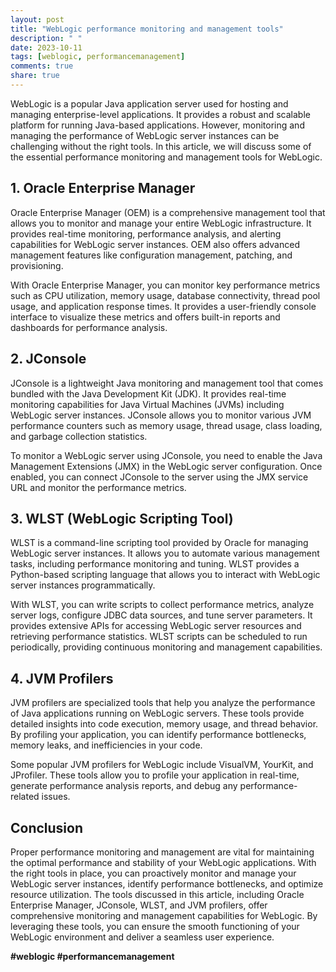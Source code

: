 ```yaml
---
layout: post
title: "WebLogic performance monitoring and management tools"
description: " "
date: 2023-10-11
tags: [weblogic, performancemanagement]
comments: true
share: true
---
```


WebLogic is a popular Java application server used for hosting and managing enterprise-level applications. It provides a robust and scalable platform for running Java-based applications. However, monitoring and managing the performance of WebLogic server instances can be challenging without the right tools. In this article, we will discuss some of the essential performance monitoring and management tools for WebLogic.

## 1. Oracle Enterprise Manager

Oracle Enterprise Manager (OEM) is a comprehensive management tool that allows you to monitor and manage your entire WebLogic infrastructure. It provides real-time monitoring, performance analysis, and alerting capabilities for WebLogic server instances. OEM also offers advanced management features like configuration management, patching, and provisioning.

With Oracle Enterprise Manager, you can monitor key performance metrics such as CPU utilization, memory usage, database connectivity, thread pool usage, and application response times. It provides a user-friendly console interface to visualize these metrics and offers built-in reports and dashboards for performance analysis.

## 2. JConsole

JConsole is a lightweight Java monitoring and management tool that comes bundled with the Java Development Kit (JDK). It provides real-time monitoring capabilities for Java Virtual Machines (JVMs) including WebLogic server instances. JConsole allows you to monitor various JVM performance counters such as memory usage, thread usage, class loading, and garbage collection statistics.

To monitor a WebLogic server using JConsole, you need to enable the Java Management Extensions (JMX) in the WebLogic server configuration. Once enabled, you can connect JConsole to the server using the JMX service URL and monitor the performance metrics.

## 3. WLST (WebLogic Scripting Tool)

WLST is a command-line scripting tool provided by Oracle for managing WebLogic server instances. It allows you to automate various management tasks, including performance monitoring and tuning. WLST provides a Python-based scripting language that allows you to interact with WebLogic server instances programmatically.

With WLST, you can write scripts to collect performance metrics, analyze server logs, configure JDBC data sources, and tune server parameters. It provides extensive APIs for accessing WebLogic server resources and retrieving performance statistics. WLST scripts can be scheduled to run periodically, providing continuous monitoring and management capabilities.

## 4. JVM Profilers

JVM profilers are specialized tools that help you analyze the performance of Java applications running on WebLogic servers. These tools provide detailed insights into code execution, memory usage, and thread behavior. By profiling your application, you can identify performance bottlenecks, memory leaks, and inefficiencies in your code.

Some popular JVM profilers for WebLogic include VisualVM, YourKit, and JProfiler. These tools allow you to profile your application in real-time, generate performance analysis reports, and debug any performance-related issues.

## Conclusion

Proper performance monitoring and management are vital for maintaining the optimal performance and stability of your WebLogic applications. With the right tools in place, you can proactively monitor and manage your WebLogic server instances, identify performance bottlenecks, and optimize resource utilization. The tools discussed in this article, including Oracle Enterprise Manager, JConsole, WLST, and JVM profilers, offer comprehensive monitoring and management capabilities for WebLogic. By leveraging these tools, you can ensure the smooth functioning of your WebLogic environment and deliver a seamless user experience.

**#weblogic #performancemanagement**